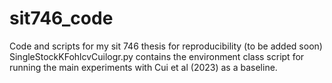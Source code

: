# sit746_code
Code and scripts for my sit 746 thesis for reproducibility (to be added soon)
SingleStockKFohlcvCuilogr.py contains the environment class script for running the main experiments with Cui et al (2023) as a baseline.

